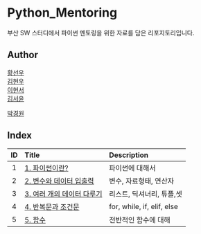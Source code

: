 # Python_Mentoring

부산 SW 스터디에서 파이썬 멘토링을 위한 자료를 담은 리포지토리입니다.

## Author

[황선우](https://github.com/SionHwang)   
[김현우](https://github.com/Coalery)  
[이현서](https://github.com/hslee1024)    
[김서윤](https://github.com/M0ONLIT)

[박경원](https://github.com/watershot)


## Index

|ID|Title|Description|
|:---:|:---|:---|
|1|[1. 파이썬이란?](./001/README.md)|파이썬에 대해서|
|2|[2. 변수와 데이터 입출력](./002/README.md)|변수, 자료형태, 연산자|
|3|[3. 여러 개의 데이터 다루기](./003/README.md)|리스트, 딕셔너리, 튜플,셋|
|4|[4. 반복문과 조건문](./004/README.md)|for, while, if, elif, else|
|5|[5. 함수](./005/README.md)|전반적인 함수에 대해|
